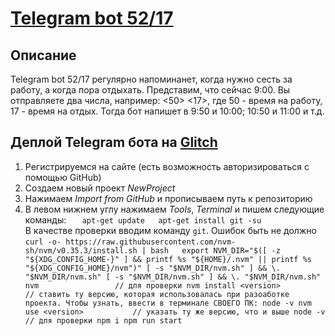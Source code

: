 # [Telegram bot 52/17][1]

## Описание
Telegram bot 52/17 регулярно напоминанет, когда нужно сесть за работу, а когда пора отдыхать.
Представим, что сейчас 9:00. Вы отправляете два числа, например: <50> <17>, где 50 - время на работу, 17 - время на отдых.
Тогда бот напишет в 9:50 и 10:00; 10:50 и 11:00 и т.д.

## Деплой Telegram бота на [Glitch][2]
1. Регистрируемся на сайте (есть возможность авторизироваться с помощью GitHub)
2. Создаем новый проект *NewProject*
3. Нажимаем *Import from GitHub* и прописываем путь к репозиторию 
4. В левом нижнем углу нажимаем *Tools*, *Terminal* и пишем следующие команды:
`	apt-get update  
	apt-get install git -su`  
  В качестве проверки вводим команду `git`. Ошибок быть не должно  
  `curl -o- https://raw.githubusercontent.com/nvm-sh/nvm/v0.35.3/install.sh | bash  
	export NVM_DIR="$([ -z "${XDG_CONFIG_HOME-}" ] && printf %s "${HOME}/.nvm" || printf %s "${XDG_CONFIG_HOME}/nvm")"
[ -s "$NVM_DIR/nvm.sh" ] && \. "$NVM_DIR/nvm.sh"
	[ -s "$NVM_DIR/nvm.sh" ] && \. "$NVM_DIR/nvm.sh"
	nvm					// для проверки
	nvm install <version>			// ставить ту версию, которая использовалась при разоаботке проекта. Чтобы узнать, ввести в терминале СВОЕГО ПК: node -v
	nvm use <version>			// указать ту же версию, что и выше
	node -v					// для проверки
	npm i
	npm run start`



[1]: https://t.me/X_52_17_bot "bot"
[2]: https://glitch.com/ "Glitch"
